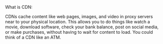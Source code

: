 What is CDN:

CDNs cache content like web pages, images, and video in proxy servers near to your physical location. This allows you to do things like watch a movie, download software, check your bank balance, post on social media, or make purchases, without having to wait for content to load. You could think of a CDN like an ATM.